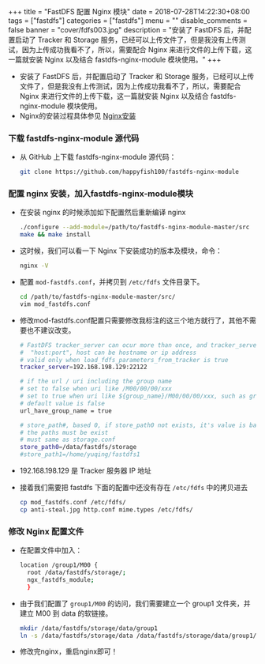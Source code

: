 +++
title = "FastDFS 配置 Nginx 模块"
date = 2018-07-28T14:22:30+08:00
tags = ["fastdfs"]
categories = ["fastdfs"]
menu = ""
disable_comments = false
banner = "cover/fdfs003.jpg"
description = "安装了 FastDFS 后，并配置启动了 Tracker 和 Storage 服务，已经可以上传文件了，但是我没有上传测试，因为上传成功我看不了，所以，需要配合 Nginx 来进行文件的上传下载，这一篇就安装 Nginx 以及结合 fastdfs-nginx-module 模块使用。"
+++

- 安装了 FastDFS 后，并配置启动了 Tracker 和 Storage 服务，已经可以上传文件了，但是我没有上传测试，因为上传成功我看不了，所以，需要配合 Nginx 来进行文件的上传下载，这一篇就安装 Nginx 以及结合 fastdfs-nginx-module 模块使用。
- Nginx的安装过程具体参见 [Nginx安装](../Nginx/nginx-installation-and-config.md)

### 下载 fastdfs-nginx-module 源代码
- 从 GitHub 上下载 fastdfs-nginx-module 源代码：

  ```bash
  git clone https://github.com/happyfish100/fastdfs-nginx-module
  ```

### 配置 nginx 安装，加入fastdfs-nginx-module模块
- 在安装 nginx 的时候添加如下配置然后重新编译 nginx
  
  ```bash
  ./configure --add-module=/path/to/fastdfs-nginx-module-master/src
  make && make install
  ```
- 这时候，我们可以看一下 Nginx 下安装成功的版本及模块，命令：
  
  ```bash
  nginx -V
  ```

- 配置 `mod-fastdfs.conf`，并拷贝到 `/etc/fdfs` 文件目录下。
  
  ```bash
  cd /path/to/fastdfs-nginx-module-master/src/
  vim mod_fastdfs.conf
  ```
- 修改mod-fastdfs.conf配置只需要修改我标注的这三个地方就行了，其他不需要也不建议改变。
  
  ```bash
  # FastDFS tracker_server can ocur more than once, and tracker_server format is
  #  "host:port", host can be hostname or ip address
  # valid only when load_fdfs_parameters_from_tracker is true
  tracker_server=192.168.198.129:22122
  
  # if the url / uri including the group name
  # set to false when uri like /M00/00/00/xxx
  # set to true when uri like ${group_name}/M00/00/00/xxx, such as group1/M00/xxx
  # default value is false
  url_have_group_name = true

  # store_path#, based 0, if store_path0 not exists, it's value is base_path
  # the paths must be exist
  # must same as storage.conf
  store_path0=/data/fastdfs/storage
  #store_path1=/home/yuqing/fastdfs1
  ```
- 192.168.198.129 是 Tracker 服务器 IP 地址
- 接着我们需要把 fastdfs 下面的配置中还没有存在 `/etc/fdfs` 中的拷贝进去
  
  ```bash
  cp mod_fastdfs.conf /etc/fdfs/
  cp anti-steal.jpg http.conf mime.types /etc/fdfs/
  ```

### 修改 Nginx 配置文件
- 在配置文件中加入：
  
  ```bash
  location /group1/M00 {
    root /data/fastdfs/storage/;
    ngx_fastdfs_module;
    }
  ```
- 由于我们配置了 `group1/M00` 的访问，我们需要建立一个 group1 文件夹，并建立 M00 到 data 的软链接。
  
  ```bash
  mkdir /data/fastdfs/storage/data/group1
  ln -s /data/fastdfs/storage/data /data/fastdfs/storage/data/group1/M00
  ```
- 修改完nginx，重启nginx即可！
